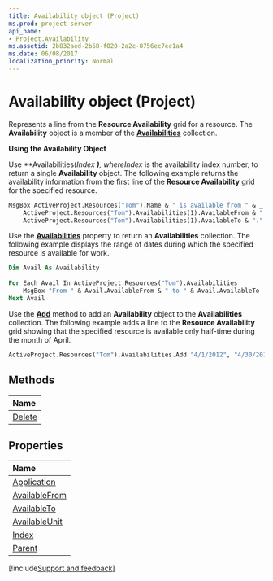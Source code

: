 ```yaml
---
title: Availability object (Project)
ms.prod: project-server
api_name:
- Project.Availability
ms.assetid: 2b832aed-2b58-f020-2a2c-8756ec7ec1a4
ms.date: 06/08/2017
localization_priority: Normal
---
```



# Availability object (Project)


 

Represents a line from the  **Resource Availability** grid for a resource. The **Availability** object is a member of the **[Availabilities](Project.availabilities.md)** collection.
 
 **Using the Availability Object**
 
Use  **Availabilities(***Index* **)**, where*Index* is the availability index number, to return a single **Availability** object. The following example returns the availability information from the first line of the **Resource Availability** grid for the specified resource.
 



```vb
MsgBox ActiveProject.Resources("Tom").Name & " is available from " & _ 
    ActiveProject.Resources("Tom").Availabilities(1).AvailableFrom & " to " & _ 
    ActiveProject.Resources("Tom").Availabilities(1).AvailableTo & "." 

```

Use the  **[Availabilities](Project.Resource.Availabilities.md)** property to return an **Availabilities** collection. The following example displays the range of dates during which the specified resource is available for work.
 



```vb
Dim Avail As Availability 
 
For Each Avail In ActiveProject.Resources("Tom").Availabilities 
    MsgBox "From " & Avail.AvailableFrom & " to " & Avail.AvailableTo 
Next Avail 

```

Use the  **[Add](Project.Availabilities.Add.md)** method to add an **Availability** object to the **Availabilities** collection. The following example adds a line to the **Resource Availability** grid showing that the specified resource is available only half-time during the month of April.
 



```vb
ActiveProject.Resources("Tom").Availabilities.Add "4/1/2012", "4/30/2012", 50
```


## Methods



|Name|
|:-----|
|[Delete](Project.Availability.Delete.md)|

## Properties



|Name|
|:-----|
|[Application](Project.Availability.Application.md)|
|[AvailableFrom](Project.Availability.AvailableFrom.md)|
|[AvailableTo](Project.Availability.AvailableTo.md)|
|[AvailableUnit](Project.Availability.AvailableUnit.md)|
|[Index](Project.Availability.Index.md)|
|[Parent](Project.Availability.Parent.md)|

[!include[Support and feedback](~/includes/feedback-boilerplate.md)]